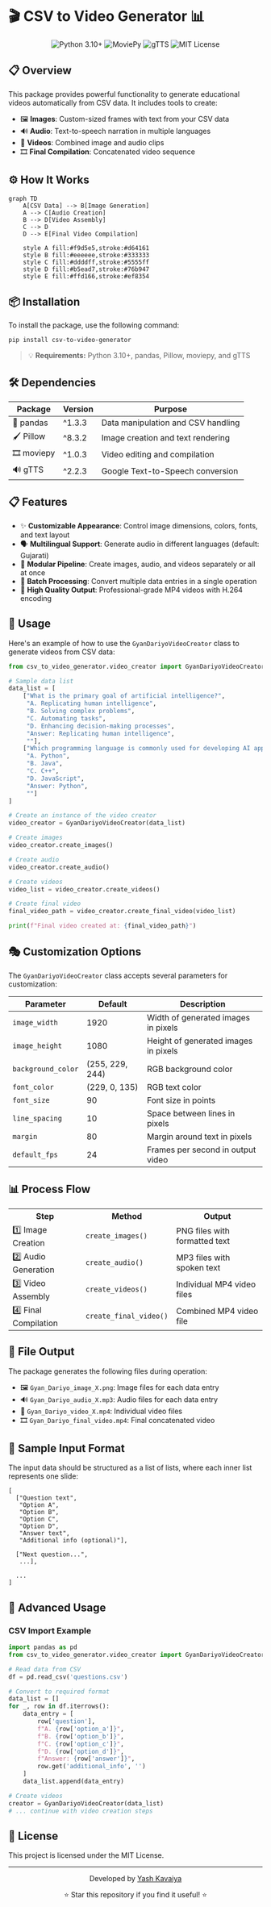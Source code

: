 # 🎬 CSV to Video Generator 📊

<div align="center">
  <img src="https://img.shields.io/badge/Python-3.10+-blue?style=for-the-badge&logo=python&logoColor=white" alt="Python 3.10+"/>
  <img src="https://img.shields.io/badge/MoviePy-1.0.3-yellow?style=for-the-badge&logo=python&logoColor=white" alt="MoviePy"/>
  <img src="https://img.shields.io/badge/gTTS-2.2.3-green?style=for-the-badge&logo=google&logoColor=white" alt="gTTS"/>
  <img src="https://img.shields.io/badge/License-MIT-lightgrey?style=for-the-badge" alt="MIT License"/>
</div>

## 📋 Overview

This package provides powerful functionality to generate educational videos automatically from CSV data. It includes tools to create:

- 🖼️ **Images**: Custom-sized frames with text from your CSV data
- 🔊 **Audio**: Text-to-speech narration in multiple languages
- 🎥 **Videos**: Combined image and audio clips
- 🎞️ **Final Compilation**: Concatenated video sequence

## ⚙️ How It Works

```mermaid
graph TD
    A[CSV Data] --> B[Image Generation]
    A --> C[Audio Creation]
    B --> D[Video Assembly]
    C --> D
    D --> E[Final Video Compilation]
    
    style A fill:#f9d5e5,stroke:#d64161
    style B fill:#eeeeee,stroke:#333333
    style C fill:#ddddff,stroke:#5555ff
    style D fill:#b5ead7,stroke:#76b947
    style E fill:#ffd166,stroke:#ef8354
```

## 📦 Installation

To install the package, use the following command:

```bash
pip install csv-to-video-generator
```

<blockquote>
  <p>💡 <strong>Requirements:</strong> Python 3.10+, pandas, Pillow, moviepy, and gTTS</p>
</blockquote>

## 🛠️ Dependencies

| Package | Version | Purpose |
|---------|---------|---------|
| 🐼 pandas | ^1.3.3 | Data manipulation and CSV handling |
| 🖌️ Pillow | ^8.3.2 | Image creation and text rendering |
| 🎞️ moviepy | ^1.0.3 | Video editing and compilation |
| 🔊 gTTS | ^2.2.3 | Google Text-to-Speech conversion |

## 📋 Features

- ✨ **Customizable Appearance**: Control image dimensions, colors, fonts, and text layout
- 🗣️ **Multilingual Support**: Generate audio in different languages (default: Gujarati)
- 🧩 **Modular Pipeline**: Create images, audio, and videos separately or all at once
- 🔄 **Batch Processing**: Convert multiple data entries in a single operation
- 🎯 **High Quality Output**: Professional-grade MP4 videos with H.264 encoding

## 🚀 Usage

Here's an example of how to use the `GyanDariyoVideoCreator` class to generate videos from CSV data:

```python
from csv_to_video_generator.video_creator import GyanDariyoVideoCreator

# Sample data list
data_list = [
    ["What is the primary goal of artificial intelligence?", 
     "A. Replicating human intelligence", 
     "B. Solving complex problems", 
     "C. Automating tasks", 
     "D. Enhancing decision-making processes", 
     "Answer: Replicating human intelligence", 
     ""],
    ["Which programming language is commonly used for developing AI applications?", 
     "A. Python", 
     "B. Java", 
     "C. C++", 
     "D. JavaScript", 
     "Answer: Python", 
     ""]
]

# Create an instance of the video creator
video_creator = GyanDariyoVideoCreator(data_list)

# Create images
video_creator.create_images()

# Create audio
video_creator.create_audio()

# Create videos
video_list = video_creator.create_videos()

# Create final video
final_video_path = video_creator.create_final_video(video_list)

print(f"Final video created at: {final_video_path}")
```

## 🎭 Customization Options

The `GyanDariyoVideoCreator` class accepts several parameters for customization:

| Parameter | Default | Description |
|-----------|---------|-------------|
| `image_width` | 1920 | Width of generated images in pixels |
| `image_height` | 1080 | Height of generated images in pixels |
| `background_color` | (255, 229, 244) | RGB background color |
| `font_color` | (229, 0, 135) | RGB text color |
| `font_size` | 90 | Font size in points |
| `line_spacing` | 10 | Space between lines in pixels |
| `margin` | 80 | Margin around text in pixels |
| `default_fps` | 24 | Frames per second in output video |

## 📊 Process Flow

<div align="center">
  <table>
    <tr>
      <th>Step</th>
      <th>Method</th>
      <th>Output</th>
    </tr>
    <tr>
      <td>1️⃣ Image Creation</td>
      <td><code>create_images()</code></td>
      <td>PNG files with formatted text</td>
    </tr>
    <tr>
      <td>2️⃣ Audio Generation</td>
      <td><code>create_audio()</code></td>
      <td>MP3 files with spoken text</td>
    </tr>
    <tr>
      <td>3️⃣ Video Assembly</td>
      <td><code>create_videos()</code></td>
      <td>Individual MP4 video files</td>
    </tr>
    <tr>
      <td>4️⃣ Final Compilation</td>
      <td><code>create_final_video()</code></td>
      <td>Combined MP4 video file</td>
    </tr>
  </table>
</div>

## 📁 File Output

The package generates the following files during operation:

- 🖼️ `Gyan_Dariyo_image_X.png`: Image files for each data entry
- 🔊 `Gyan_Dariyo_audio_X.mp3`: Audio files for each data entry
- 🎥 `Gyan_Dariyo_video_X.mp4`: Individual video files
- 🎞️ `Gyan_Dariyo_final_video.mp4`: Final concatenated video

## 📝 Sample Input Format

The input data should be structured as a list of lists, where each inner list represents one slide:

```
[
  ["Question text", 
   "Option A", 
   "Option B", 
   "Option C", 
   "Option D", 
   "Answer text", 
   "Additional info (optional)"],
   
  ["Next question...", 
   ...],
   
  ...
]
```

## 🧩 Advanced Usage

### CSV Import Example

```python
import pandas as pd
from csv_to_video_generator.video_creator import GyanDariyoVideoCreator

# Read data from CSV
df = pd.read_csv('questions.csv')

# Convert to required format
data_list = []
for _, row in df.iterrows():
    data_entry = [
        row['question'],
        f"A. {row['option_a']}",
        f"B. {row['option_b']}",
        f"C. {row['option_c']}",
        f"D. {row['option_d']}",
        f"Answer: {row['answer']}",
        row.get('additional_info', '')
    ]
    data_list.append(data_entry)

# Create videos
creator = GyanDariyoVideoCreator(data_list)
# ... continue with video creation steps
```

## 📜 License

This project is licensed under the MIT License.

---

<div align="center">
  <p>Developed by <a href="https://github.com/Yash-Kavaiya">Yash Kavaiya</a></p>
  <p>⭐ Star this repository if you find it useful! ⭐</p>
</div>
